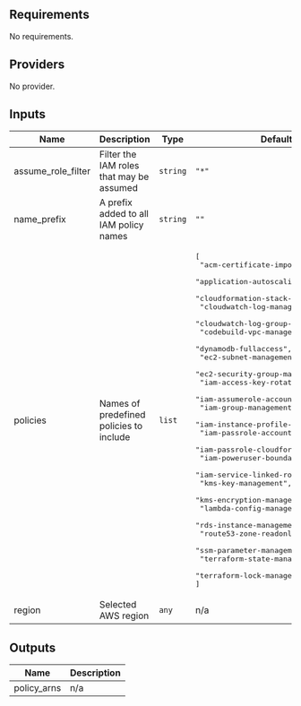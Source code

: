 ## Requirements

No requirements.

## Providers

No provider.

## Inputs

| Name | Description | Type | Default | Required |
|------|-------------|------|---------|:--------:|
| assume\_role\_filter | Filter the IAM roles that may be assumed | `string` | `"*"` | no |
| name\_prefix | A prefix added to all IAM policy names | `string` | `""` | no |
| policies | Names of predefined policies to include | `list` | <pre>[<br>  "acm-certificate-import",<br>  "application-autoscaling-fullaccess",<br>  "cloudformation-stack-management",<br>  "cloudwatch-log-management",<br>  "cloudwatch-log-group-management",<br>  "codebuild-vpc-management",<br>  "dynamodb-fullaccess",<br>  "ec2-subnet-management",<br>  "ec2-security-group-management",<br>  "iam-access-key-rotation",<br>  "iam-assumerole-account",<br>  "iam-group-management",<br>  "iam-instance-profile-fullaccess",<br>  "iam-passrole-account",<br>  "iam-passrole-cloudformation",<br>  "iam-poweruser-boundary",<br>  "iam-service-linked-role-create",<br>  "kms-key-management",<br>  "kms-encryption-management",<br>  "lambda-config-management",<br>  "rds-instance-management",<br>  "route53-zone-readonly",<br>  "ssm-parameter-management",<br>  "terraform-state-management",<br>  "terraform-lock-management"<br>]</pre> | no |
| region | Selected AWS region | `any` | n/a | yes |

## Outputs

| Name | Description |
|------|-------------|
| policy\_arns | n/a |

